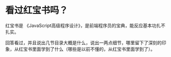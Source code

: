 # 看过红宝书吗？

红宝书是 《JavaScript高级程序设计》，是前端程序员的宝典，能反应基本功扎不扎实。

回答看过，并且说出几节目录大概是什么，说出一两点细节，哪里留下了深刻的印象，从红宝书里面学到了什么（哪些是以前不懂的，从红宝书里面学到了）。
